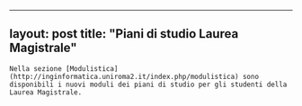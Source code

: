 
---
layout: post
title:  "Piani di studio Laurea Magistrale"
---
	Nella sezione [Modulistica](http://inginformatica.uniroma2.it/index.php/modulistica) sono disponibili i nuovi moduli dei piani di studio per gli studenti della Laurea Magistrale.